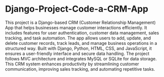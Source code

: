 # Django-Project-Code-a-CRM-App

This project is a Django-based CRM (Customer Relationship Management) App that helps businesses manage customer interactions efficiently. It includes features for user authentication, customer data management, sales tracking, and task automation. The app allows users to add, update, and delete customer records, track leads, and manage business operations in a structured way. Built with Django, Python, HTML, CSS, and JavaScript, it ensures a user-friendly interface and secure data handling. The project follows MVC architecture and integrates MySQL or SQLite for data storage. This CRM system enhances productivity by streamlining customer communication, improving sales tracking, and automating repetitive tasks.
